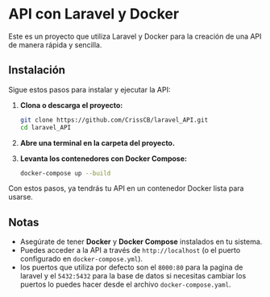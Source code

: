 # API con Laravel y Docker

Este es un proyecto que utiliza Laravel y Docker para la creación de una API de manera rápida y sencilla.

## Instalación

Sigue estos pasos para instalar y ejecutar la API:

1. **Clona o descarga el proyecto:**

   ```sh
   git clone https://github.com/CrissCB/laravel_API.git
   cd laravel_API
   ```

2. **Abre una terminal en la carpeta del proyecto.**

3. **Levanta los contenedores con Docker Compose:**

   ```sh
   docker-compose up --build
   ```

Con estos pasos, ya tendrás tu API en un contenedor Docker lista para usarse.

## Notas

- Asegúrate de tener **Docker** y **Docker Compose** instalados en tu sistema.
- Puedes acceder a la API a través de `http://localhost` (o el puerto configurado en `docker-compose.yml`).
- los puertos que utiliza por defecto son el `8000:80` para la pagina de laravel y el `5432:5432` para la base de datos si necesitas cambiar los puertos lo puedes hacer desde el archivo `docker-compose.yaml`.

